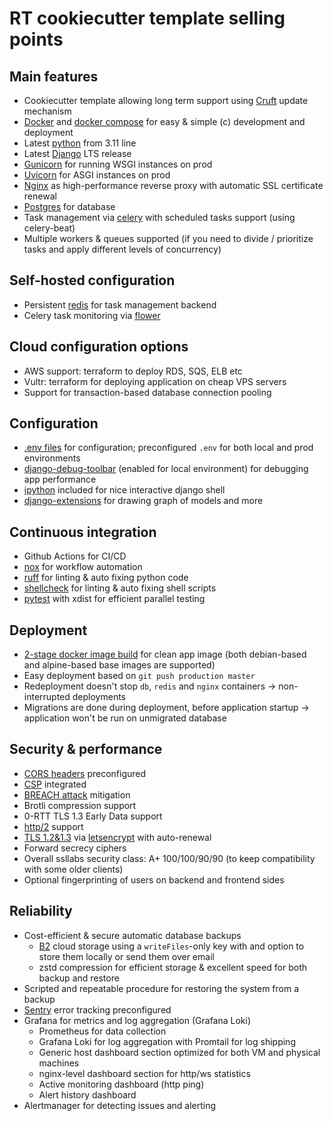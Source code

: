 # RT cookiecutter template selling points

## Main features

- Cookiecutter template allowing long term support using [Cruft](https://github.com/cruft/cruft) update mechanism
- [Docker](https://www.docker.com) and [docker compose](https://docs.docker.com/compose/) for easy & simple (c) development and deployment
- Latest [python](https://www.python.org) from 3.11 line
- Latest [Django](https://www.djangoproject.com) LTS release
- [Gunicorn](https://gunicorn.org) for running WSGI instances on prod
- [Uvicorn](https://www.uvicorn.org) for ASGI instances on prod
- [Nginx](https://www.nginx.com) as high-performance reverse proxy with automatic SSL certificate renewal
- [Postgres](https://www.postgresql.org) for database
- Task management via [celery](https://docs.celeryproject.org) with scheduled tasks support (using celery-beat)
- Multiple workers & queues supported (if you need to divide / prioritize tasks and apply different levels of concurrency)

## Self-hosted configuration

- Persistent [redis](https://redis.io) for task management backend
- Celery task monitoring via [flower](https://flower.readthedocs.io/en/latest/)

## Cloud configuration options

- AWS support:
  terraform to deploy RDS, SQS, ELB etc
- Vultr: terraform for deploying application on cheap VPS servers
- Support for transaction-based database connection pooling

## Configuration

- [.env files](https://12factor.net/config) for configuration; preconfigured `.env` for both local and prod environments
- [django-debug-toolbar](https://django-debug-toolbar.readthedocs.io/en/latest/) (enabled for local environment) for debugging app performance
- [ipython](https://ipython.org) included for nice interactive django shell
- [django-extensions](https://django-extensions.readthedocs.io/en/latest/) for drawing graph of models and more

## Continuous integration

- Github Actions for CI/CD
- [nox](https://nox.thea.codes) for workflow automation
- [ruff](https://github.com/astral-sh/ruff) for linting & auto fixing python code
- [shellcheck](https://www.shellcheck.net) for linting & auto fixing shell scripts
- [pytest](https://docs.pytest.org) with xdist for efficient parallel testing

## Deployment

- [2-stage docker image build](https://docs.docker.com/develop/develop-images/multistage-build/) for clean app image (both debian-based and alpine-based base images are supported)
- Easy deployment based on `git push production master`
- Redeployment doesn't stop `db`, `redis` and `nginx` containers -> non-interrupted deployments
- Migrations are done during deployment, before application startup -> application won't be run on unmigrated database

## Security & performance

- [CORS headers](https://en.wikipedia.org/wiki/Cross-origin_resource_sharing) preconfigured
- [CSP](https://en.wikipedia.org/wiki/Content_Security_Policy) integrated
- [BREACH attack](https://en.wikipedia.org/wiki/BREACH) mitigation
- Brotli compression support
- 0-RTT TLS 1.3 Early Data support
- [http/2](https://en.wikipedia.org/wiki/HTTP/2) support
- [TLS 1.2&1.3](https://en.wikipedia.org/wiki/Transport_Layer_Security) via [letsencrypt](https://letsencrypt.org) with auto-renewal
- Forward secrecy ciphers
- Overall ssllabs security class:
  A+ 100/100/90/90 (to keep compatibility with some older clients)
- Optional fingerprinting of users on backend and frontend sides

## Reliability

- Cost-efficient & secure automatic database backups
  - [B2](https://www.backblaze.com/b2/cloud-storage.html) cloud storage using a `writeFiles`-only key with and option to store them locally or send them over email
  - zstd compression for efficient storage & excellent speed for both backup and restore
- Scripted and repeatable procedure for restoring the system from a backup
- [Sentry](https://sentry.io) error tracking preconfigured
- Grafana for metrics and log aggregation (Grafana Loki)
  - Prometheus for data collection
  - Grafana Loki for log aggregation with Promtail for log shipping
  - Generic host dashboard section optimized for both VM and physical machines
  - nginx-level dashboard section for http/ws statistics
  - Active monitoring dashboard (http ping)
  - Alert history dashboard
- Alertmanager for detecting issues and alerting
